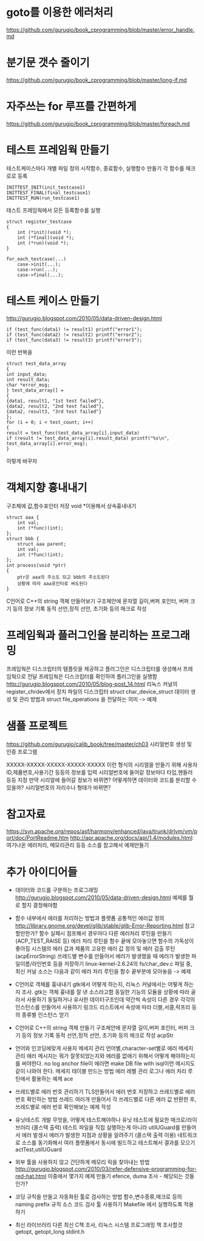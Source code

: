 
# goto를 이용한 에러처리
https://github.com/gurugio/book_cprogramming/blob/master/error_handle.md

# 분기문 갯수 줄이기
https://github.com/gurugio/book_cprogramming/blob/master/long-if.md

# 자주쓰는 for 루프를 간편하게

https://github.com/gurugio/book_cprogramming/blob/master/foreach.md

# 테스트 프레임웍 만들기
테스트케이스마다 개별 파일 정의
시작함수, 종료함수, 실행함수 만들기
각 함수를 매크로로 등록
```
INITTEST_INIT(init_testcase1)
INITTEST_FINAL(final_testcase1)
INITTEST_RUN(run_testcase1)
```
테스트 프레임웍에서 모든 등록함수를 실행
```
struct register_testcase
{
	int (*init)(void *);
	int (*final)(void *);
	int (*run)(void *);
}

for_each_testcase(...)
	case->init(...);
	case->run(...);
	case->final(...);
```

# 테스트 케이스 만들기
http://gurugio.blogspot.com/2010/05/data-driven-design.html

```
if (test_func(data1) != result1) printf("error1");
if (test_func(data2) != result2) printf("error2");
if (test_func(data3) != result3) printf("error3");
```
이런 반복을
```
struct test_data_array
{
int input_data;
int result_data;
char *error_msg;
} test_data_array[] =
{
{data1, result1, "1st test failed"},
{data2, result2, "2nd test failed"},
{data2, result3, "3rd test failed"}
};
for (i = 0; i < test_count; i++)
{
result = test_func(test_data_array[i].input_data)
if (result != test_data_array[i].result_data) printf("%s\n", test_data_array[i].error_msg);
}
```
이렇게 바꾸자

# 객체지향 흉내내기
구조체에 값,함수포인터 저장
void *이용해서 상속흉내내기

```
struct aaa {
	int val;
	int (*func)(int);
};
struct bbb {
	struct aaa parent;
	int val;
	int (*func)(int);
};
int process(void *ptr)
{
	ptr은 aaa의 주소도 되고 bbb의 주소도된다
	상황에 따라 aaa포인터로 써도된다
}
```

C언어로 C++의 string 객체 만들어보기
구조체안에 문자열 길이,버퍼 포인터, 버퍼 크기 등의 정보 기록
동적 선언,정적 선언, 초기화 등의 매크로 작성

# 프레임웍과 플러그인을 분리하는 프로그래밍
 프레임웍은 디스크립터의 템플릿을 제공하고 플러그인은 디스크립터를 생성해서 프레임웍으로 전달
 프레임웍은 디스크립터를 확인하여 플러그인을 실행함
 http://gurugio.blogspot.com/2010/05/blog-post_14.html
 리눅스 커널의 register_chrdev에서 장치 파일의 디스크립터 struct char_device_struct 데이터 생성 및 관리 방법과 struct file_operations 을 전달하는 의미 -> 예제

# 샘플 프로젝트
https://github.com/gurugio/calib_book/tree/master/ch03
시리얼번호 생성 및 인증 프로그램

XXXXX-XXXXX-XXXXX-XXXXX-XXXXX
이런 형식의 시리얼을 만들기 위해 사용자ID,제품번호,사용기간 등등의 정보를 입력
시리얼번호에 들어갈 정보마다 타입,핸들러 등등 지정
만약 시리얼에 들어갈 정보가 바뀌면?
어떻게하면 데이터와 코드를 분리할 수 있을까?
시리얼번호의 자리수나 형태가 바뀌면?

# 참고자료
https://svn.apache.org/repos/asf/harmony/enhanced/java/trunk/drlvm/vm/port/doc/PortReadme.htm
http://apr.apache.org/docs/apr/1.4/modules.html: 여기나온 에러처리, 메모리관리 등등 소스를 참고해서 예제만들기


# 추가 아이디어들

+ 데이터와 코드를 구분하는 프로그래밍
 http://gurugio.blogspot.com/2010/05/data-driven-design.html
 예제를 뭘로 할지 결정해야함

+ 함수 내부에서 에러를 처리하는 방법과 플랫폼 공통적인 에러값 정의
 http://library.gnome.org/devel/glib/stable/glib-Error-Reporting.html 참고할만한가?
 함수 실패시 점프해서 경우마다 다른 에러처리 루틴을 만들기 (ACP_TEST_RAISE 등)
 에러 처리 루틴을 함수 끝에 모아놓으면 함수의 가독성이 좋아짐
 시스템의 에러 값과 제품의 고유한 에러 값 정의 및 에러 검출 루틴 (acpErrorString)
 쓰레드별 변수를 만들어서 에러가 발생했을 때 에러가 발생한 파일이름/라인번호 등을 저장하기
 linux-kernel-2.6.24의 fs/char_dev.c 파일 중, 최신 커널 소스는 다음과 같이 에러 처리 루틴을 함수 끝부분에 모아놓음 -> 예제

+ C언어로 객체를 흉내내기
 gtk에서 어떻게 하는지, 리눅스 커널에서는 어떻게 하는지 조사. gtk는 객체 흉내를 잘 낸 소스라고함
 동일한 기능의 모듈을 상황에 따라 골라서 사용하기
 동일하거나 유사한 데이터구조인데 약간씩 속성이 다른 경우 각각의 인스턴스를 만들어서 사용하기
 링크드 리스트에서 속성에 따라 더블,서클,락프리 등의 종류별 인스턴스 얻기

+ C언어로 C++의 string 객체 만들기
 구조체안에 문자열 길이,버퍼 포인터, 버퍼 크기 등의 정보 기록
 동적 선언,정적 선언, 초기화 등의 매크로 작성
 acpStr

+ 언어와 인코딩에맞게 사용자 메세지 관리
 언어별,character-set별로 에러 메세지 관리
 에러 메시지는 뭐가 잘못되었는지와 에러를 없애기 위해서 어떻게 해야하는지를 써야한다. no log anchor file이 에러면 make DB file with isql이런 메시지도 같이 나와야 한다.
 메세지 테이블 만드는 방법
 에러 레벨 관리
 로그나 에러 처리 루틴에서 활용하는 예제
 ace

+ 쓰레드별로 에러 번호 관리하기
 TLS만들어서 에러 번호 저장하고 쓰레드별로 에러 번호 확인하는 방법
 쓰레드 여러개 만들어서 각 쓰레드별로 다른 에러 값 반환한 후,
 쓰레드별로 에러 번호 확인해보는 예제 작성

+ 유닛테스트 개발
 무엇을, 어떻게 테스트해야하나
 유닛 테스트에 필요한 매크로/라이브러리 (콜스택 출력)
 테스트 파일을 직접 실행하는게 아니라 utilUGuard를 만들어서 에러 발생시 에러가 발생한 지점과 상황을 알려주기 (콜스택 출력 이용)
 네트워크로 소스를 동기화해서 여러 플랫폼에서 동시에 빌드하고 테스트해서 결과를 모으기
 actTest,utilUGuard

+ 외부 툴을 사용하지 않고 간단하게 메모리 릭을 찾아내는 방법
 http://gurugio.blogspot.com/2010/03/refer-defensive-programming-for-red-hat.html
 이중에서 몇가지 예제 만들기
 efence, duma 조사 - 해당되는 것들인가?

+ 코딩 규칙을 만들고 자동화된 툴로 검사하는 방법
 함수,변수종류,매크로 등의 naming prefix 규칙
 소스 코드 검사 툴 사용하기
 Makefile 에서 실행하도록 적용하기

+ 최신 라이브러리
 다른 최신 C책 조사, 리눅스 시스템 프로그래밍 책 조사할것
 getopt, getopt_long
 stdint.h

